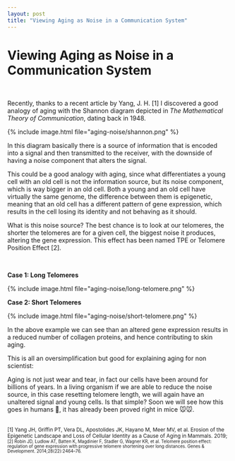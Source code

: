 ```yaml
---
layout: post
title: "Viewing Aging as Noise in a Communication System"
---
```


# Viewing Aging as Noise in a Communication System

<br>

Recently, thanks to a recent article by Yang, J. H. [1] I discovered a good analogy of
aging with the Shannon diagram depicted in *The Mathematical Theory of Communication*, dating back in 1948.


{% include image.html file="aging-noise/shannon.png" %}

In this diagram basically there is a source of information that is encoded into a signal and then transmitted to the receiver, with the downside of having a noise component that alters the signal.

This could be a good analogy with aging, since what differentiates a young cell with an old cell is not the information source, but its noise component, which is way bigger in an old cell. Both a young and an old cell have virtually the same genome, the difference between them is epigenetic, meaning that an old cell has a different pattern of gene expression, which results in the cell losing its identity and not behaving as it should.

What is this noise source? The best chance is to look at our telomeres, the shorter the telomeres are for a given cell, the biggest noise it produces, altering the gene expression. This effect has been named TPE or Telomere Position Effect [2].

<br>

**Case 1: Long Telomeres**

{% include image.html file="aging-noise/long-telomere.png" %}

**Case 2: Short Telomeres**

{% include image.html file="aging-noise/short-telomere.png" %}

In the above example we can see than an altered gene expression results in a reduced number of collagen proteins, and hence contributing to skin aging.

This is all an oversimplification but good for explaining aging for non scientist:

Aging is not just wear and tear, in fact our cells have been around for billions of years. In a living organism if we are able to reduce the noise source, in this case resetting telomere length, we will again have an unaltered signal and young cells. Is that simple? Soon we will see how this goes in humans 🤷, it has already been proved right in mice 🐭🐭.

<br>

<small>
[1] Yang JH, Griffin PT, Vera DL, Apostolides JK, Hayano M, Meer MV, et al. Erosion of the Epigenetic Landscape and Loss of Cellular Identity as a Cause of Aging in Mammals. 2019;

<small>
[2] Robin JD, Ludlow AT, Batten K, Magdinier F, Stadler G, Wagner KR, et al. Telomere position effect: regulation of gene expression with progressive telomere shortening over long distances. Genes & Development. 2014;28(22):2464–76.
